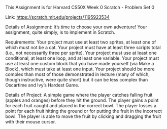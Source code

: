 This Assignment is for Harvard CS50X Week 0 Scratch - Problem Set 0

Link: https://scratch.mit.edu/projects/1195923534

Details of Assignment:
It’s time to choose your own adventure! Your assignment, quite simply, is to implement in Scratch.

Requirements:
Your project must use at least two sprites, at least one of which must not be a cat.
Your project must have at least three scripts total (i.e., not necessarily three per sprite).
Your project must use at least one conditional, at least one loop, and at least one variable.
Your project must use at least one custom block that you have made yourself (via Make a Block), which must take at least one input.
Your project should be more complex than most of those demonstrated in lecture (many of which, though instructive, were quite short) but it can be less complex than Oscartime and Ivy’s Hardest Game.



Details of Project:
A simple game where the player catches falling fruit (apples and oranges) before they hit the ground.
The player gains a point for each fruit caught and placed in the correct bowl.
The player losses a point for each fruit hitting the ground or for putting the fruit in the incorrect bowl.
The player is able to move the fruit by clicking and dragging the fruit with their mouse cursor.



